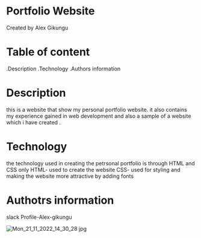# Portfolio Website
 
 Created by Alex Gikungu 
 # Table of content
 .Description
 .Technology 
 .Authors information
 # Description
 this is a website that show my personal portfolio website.
 it also contains my experience gained in web development and also a sample of a website which i have created .
 # Technology
  the technology used in creating the petrsonal portfolio is through HTML and CSS only 
 HTML- used to create the website 
 CSS- used for styling and making the website more attractive by adding fonts 
 
 # Authotrs information
 slack Profile-Alex-gikungu
 
 ![Mon_21_11_2022_14_30_28 jpg](https://user-images.githubusercontent.com/132661609/236702130-d48009ae-3d7d-4207-be4d-b6271764a4ed.png)
